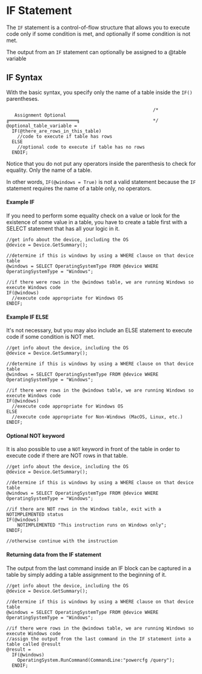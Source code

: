 # IF Statement
The `IF` statement is a control-of-flow structure that allows you to execute code only if some condition is met, and optionally if some condition is not met.

The output from an `IF` statement can optionally be assigned to a @table variable

## IF Syntax
With the basic syntax, you specify only the name of a table inside the `IF()` parentheses.
```
                                                      /*
   Assignment Optional
╔═════════════════════════╗                           */
@optional_table_variable =
  IF(@there_are_rows_in_this_table)
    //code to execute if table has rows
  ELSE
    //optional code to execute if table has no rows
  ENDIF;
```
Notice that you do not put any operators inside the parenthesis to check for equality.  Only the name of a table.
 
In other words, `IF(@windows = True)` is not a valid statement because the `IF` statement requires the name of a table only, no operators.  

#### Example IF
If you need to perform some equality check on a value or look for the existence of some value in a table, you have to create a table first with a SELECT statement that has all your logic in it.
```
//get info about the device, including the OS
@device = Device.GetSummary();

//determine if this is windows by using a WHERE clause on that device table
@windows = SELECT OperatingSystemType FROM @device WHERE OperatingSystemType = "Windows";

//if there were rows in the @windows table, we are running Windows so execute Windows code
IF(@windows)
  //execute code appropriate for Windows OS
ENDIF;
```
 
#### Example IF ELSE
It's not necessary, but you may also include an ELSE statement to execute code if some condition is NOT met.
```
//get info about the device, including the OS
@device = Device.GetSummary();

//determine if this is windows by using a WHERE clause on that device table
@windows = SELECT OperatingSystemType FROM @device WHERE OperatingSystemType = "Windows";

//if there were rows in the @windows table, we are running Windows so execute Windows code
IF(@windows)
  //execute code appropriate for Windows OS
ELSE
  //execute code appropriate for Non-Windows (MacOS, Linux, etc.)
ENDIF;
```

#### Optional NOT keyword
It is also possible to use a `NOT` keyword in front of the table in order to execute code if there are NOT rows in that table.
```
//get info about the device, including the OS
@device = Device.GetSummary();

//determine if this is windows by using a WHERE clause on that device table
@windows = SELECT OperatingSystemType FROM @device WHERE OperatingSystemType = "Windows";

//if there are NOT rows in the Windows table, exit with a NOTIMPLEMENTED status
IF(@windows)
    NOTIMPLEMENTED "This instruction runs on Windows only";
ENDIF;

//otherwise continue with the instruction
```

#### Returning data from the IF statement
The output from the last command inside an IF block can be captured in a table by simply adding a table assignment to the beginning of it.

```
//get info about the device, including the OS
@device = Device.GetSummary();

//determine if this is windows by using a WHERE clause on that device table
@windows = SELECT OperatingSystemType FROM @device WHERE OperatingSystemType = "Windows";

//if there were rows in the @windows table, we are running Windows so execute Windows code
//assign the output from the last command in the IF statement into a table called @result
@result = 
  IF(@windows)
    OperatingSystem.RunCommand(CommandLine:"powercfg /query");
  ENDIF; 
```

